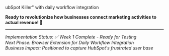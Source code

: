 ubSpot Killer" with daily workflow integration

**Ready to revolutionize how businesses connect marketing activities to actual revenue! 🚀**

---

*Implementation Status: ✅ Week 1 Complete - Ready for Testing*  
*Next Phase: Browser Extension for Daily Workflow Integration*  
*Business Impact: Positioned to capture HubSpot's frustrated user base*